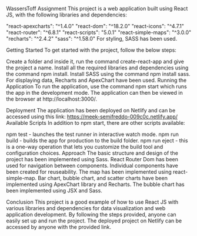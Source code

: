 WassersToff Assignment
This project is a web application built using React JS, with the following libraries and dependencies:

"react-apexcharts": "^1.4.0"
"react-dom": "^18.2.0"
"react-icons": "^4.7.1"
"react-router": "^6.8.1"
"react-scripts": "5.0.1"
"react-simple-maps": "^3.0.0"
"recharts": "^2.4.2"
"sass": "^1.58.0"
For styling, SASS has been used.

Getting Started
To get started with the project, follow the below steps:

Create a folder and inside it, run the command create-react-app and give the project a name.
Install all the required libraries and dependencies using the command npm install.
Install SASS using the command npm install sass.
For displaying data, Recharts and ApexChart have been used.
Running the Application
To run the application, use the command npm start which runs the app in the development mode. The application can then be viewed in the browser at http://localhost:3000/.

Deployment
The application has been deployed on Netlify and can be accessed using this link: https://meek-semifreddo-009c0c.netlify.app/
Available Scripts
In addition to npm start, there are other scripts available:

npm test - launches the test runner in interactive watch mode.
npm run build - builds the app for production to the build folder.
npm run eject - this is a one-way operation that lets you customize the build tool and configuration choices.
Approach
The basic structure and design of the project has been implemented using Sass. React Router Dom has been used for navigation between components. Individual components have been created for reuseability. The map has been implemented using react-simple-map. Bar chart, bubble chart, and scatter charts have been implemented using ApexChart library and Recharts. The bubble chart has been implemented using JSX and Sass.

Conclusion
This project is a good example of how to use React JS with various libraries and dependencies for data visualization and web application development. By following the steps provided, anyone can easily set up and run the project. The deployed project on Netlify can be accessed by anyone with the provided link.

